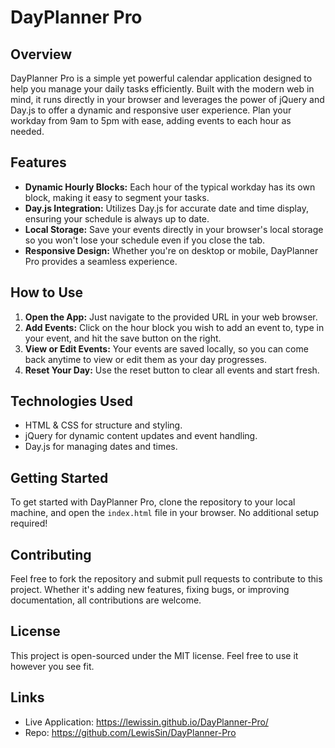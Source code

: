 # DayPlanner Pro

## Overview
DayPlanner Pro is a simple yet powerful calendar application designed to help you manage your daily tasks efficiently. Built with the modern web in mind, it runs directly in your browser and leverages the power of jQuery and Day.js to offer a dynamic and responsive user experience. Plan your workday from 9am to 5pm with ease, adding events to each hour as needed.

## Features
- **Dynamic Hourly Blocks:** Each hour of the typical workday has its own block, making it easy to segment your tasks.
- **Day.js Integration:** Utilizes Day.js for accurate date and time display, ensuring your schedule is always up to date.
- **Local Storage:** Save your events directly in your browser's local storage so you won't lose your schedule even if you close the tab.
- **Responsive Design:** Whether you're on desktop or mobile, DayPlanner Pro provides a seamless experience.

## How to Use
1. **Open the App:** Just navigate to the provided URL in your web browser.
2. **Add Events:** Click on the hour block you wish to add an event to, type in your event, and hit the save button on the right.
3. **View or Edit Events:** Your events are saved locally, so you can come back anytime to view or edit them as your day progresses.
4. **Reset Your Day:** Use the reset button to clear all events and start fresh.

## Technologies Used
- HTML & CSS for structure and styling.
- jQuery for dynamic content updates and event handling.
- Day.js for managing dates and times.

## Getting Started
To get started with DayPlanner Pro, clone the repository to your local machine, and open the `index.html` file in your browser. No additional setup required!

## Contributing
Feel free to fork the repository and submit pull requests to contribute to this project. Whether it's adding new features, fixing bugs, or improving documentation, all contributions are welcome.

## License
This project is open-sourced under the MIT license. Feel free to use it however you see fit.

## Links
- Live Application: https://lewissin.github.io/DayPlanner-Pro/
- Repo: https://github.com/LewisSin/DayPlanner-Pro